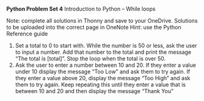 **Python Problem Set 4**
Introduction to Python – While loops

Note: complete all solutions in Thonny and save to your OneDrive. Solutions to be uploaded into the correct page in OneNote
Hint: use the Python Reference guide

1.	Set a total to 0 to start with. While the number is 50 or less, ask the user to input a number. Add that number to the total and print the message “The total is [total]”. Stop the loop when the total is over 50.
2.	Ask the user to enter a number between 10 and 20. If they enter a value under 10 display the message “Too Low” and ask them to try again. If they enter a value above 20, display the message “Too High” and ask them to try again. Keep repeating this until they enter a value that is between 10 and 20 and then display the message “Thank You”
